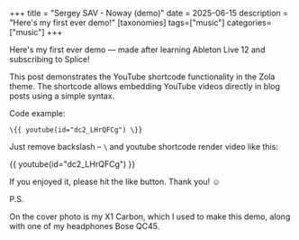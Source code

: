 +++
title = "Sergey SAV - Noway (demo)"
date = 2025-06-15
description = "Here's my first ever demo!"
[taxonomies]
tags=["music"]
categories=["music"]
+++

Here's my first ever demo — made after learning Ableton Live 12 and subscribing to Splice!

This post demonstrates the YouTube shortcode functionality in the Zola theme. The shortcode allows embedding YouTube videos directly in blog posts using a simple syntax.

Code example:
```
\{{ youtube(id="dc2_LHrQFCg") \}}
```

Just remove backslash – `\` and youtube shortcode render video like this:

{{ youtube(id="dc2_LHrQFCg") }}

If you enjoyed it, please hit the like button. Thank you! ☺️

P.S.

On the cover photo is my X1 Carbon, which I used to make this demo, along with one of my headphones Bose QC45.
